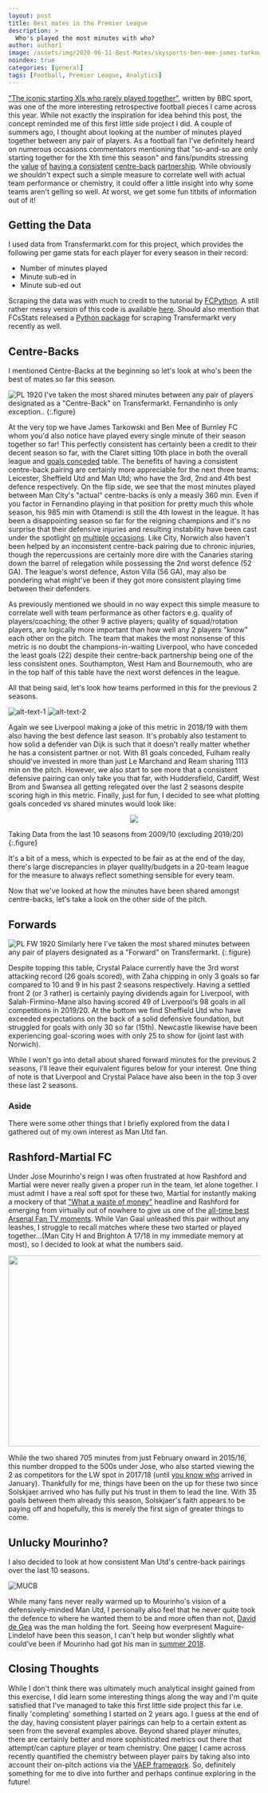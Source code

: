 ```yaml
---
layout: post
title: Best mates in the Premier League
description: >
  Who's played the most minutes with who?
author: author1
image: /assets/img/2020-06-11-Best-Mates/skysports-ben-mee-james-tarkowski_4918858.jpg
noindex: true
categories: [general]
tags: [Football, Premier League, Analytics]
---
```


["The iconic starting XIs who rarely played together"](https://www.bbc.com/sport/football/51491041), written by BBC sport, was one of the more interesting retrospective football pieces I came across this year. While not exactly the inspiration for idea behind this post, the concept reminded me of this first little side project I did. A couple of summers ago, I thought about looking at the number of minutes played together between any pair of players. As a football fan I've definitely heard on numerous occasions commentators mentioning that "so-and-so are only starting together for the Xth time this season" and fans/pundits stressing the [value](https://www.footballwhispers.com/blog/5-centre-backs-liverpool-target/) [of](https://theprideoflondon.com/2020/06/08/chelsea-consistent-center-back-pair-can-make-difference/amp/) [having a](https://www.football365.com/news/man-utd-smalling-and-the-seven-year-partner-search) [consistent](https://www.skysports.com/football/news/11667/11477591/manchester-united-defensive-frailties-is-jose-mourinho-right-to-worry) [centre-back](https://theathletic.co.uk/1665272/2020/03/11/chelsea-centre-back-tomori-rudiger-christensen-zouma/) [partnership](https://www.sportskeeda.com/football/consistency-paying-dividends-premier-league-best-centre-back-combinations). While obviously we shouldn't expect such a simple measure to correlate well with actual team performance or chemistry, it could offer a little insight into why some teams aren't gelling so well. At worst, we get some fun titbits of information out of it!  

## Getting the Data

I used data from Transfermarkt.com for this project, which provides the following per game stats for each player for every season in their record:</p>

- Number of minutes played
- Minute sub-ed in  
- Minute sub-ed out


Scraping the data was with much to credit to the tutorial by [FCPython](https://fcpython.com/blog/introduction-scraping-data-transfermarkt). A still rather messy version of this code is available [here](https://github.com/glad94/footy-scraper). Should also mention that FCsStats released a [Python package](https://github.com/FCrSTATS/tyrone_mings) for scraping Transfermarkt very recently as well. 

## Centre-Backs

I mentioned Centre-Backs at the beginning so let's look at who's been the best of mates so far this season. 


![PL 1920](/assets/img/2020-06-11-Best-Mates/CB_mins_1920.png)
I've taken the most shared minutes between any pair of players designated as a "Centre-Back" on Transfermarkt. Fernandinho is only exception..
{:.figure}

At the very top we have James Tarkowski and Ben Mee of Burnley FC whom you'd also notice have played every single minute of their season together so far! This perfectly consistent has certainly been a credit to their decent season so far, with the Claret sitting 10th place in both the overall league and [goals conceded](https://www.premierleague.com/stats/top/clubs/goals_conceded) table. The benefits of having a consistent centre-back pairing are certainly more appreciable for the next three teams: Leicester, Sheffield Utd and Man Utd; who have the 3rd, 2nd and 4th best defence respectively. On the flip side, we see that the most minutes played between Man City's "actual" centre-backs is only a measly 360 min. Even if you factor in Fernandino playing in that position for pretty much this whole season, his 985 min with Otamendi is still the 4th lowest in the league. It has been a disappointing season so far for the reigning champions and it's no surprise that their defensive injuries and resulting instability have been cast under the spotlight [on](https://www.theguardian.com/football/2020/jan/19/pep-guardiola-amyeric-laporte-manchester-city) [multiple](https://www.skysports.com/football/news/11679/11829745/manchester-citys-defensive-problems-could-cost-them-their-title) [occasions](https://www.forbes.com/sites/grahamruthven/2019/10/11/manchester-citys-defensive-woes-shouldnt-have-come-as-such-a-surprise/#d2351d411860). Like City, Norwich also haven't been helped by an inconsistent centre-back pairing due to chronic injuries, though the repercussions are certainly more dire with the Canaries staring down the barrel of relegation while possessing the 2nd worst defence (52 GA). The league's worst defence, Aston Villa (56 GA), may also be pondering what might've been if they got more consistent playing time between their defenders. 

As previously mentioned we should in no way expect this simple measure to correlate well with team performance as other factors e.g. quality of players/coaching; the other 9 active players; quality of squad/rotation players, are logically more important than how well any 2 players "know" each other on the pitch. The team that makes the most nonsense of this metric is no doubt the champions-in-waiting Liverpool, who have conceded the least goals (22) despite their centre-back partnership being one of the less consistent ones. Southampton, West Ham and Bournemouth,  who are in the top half of this table have the next worst defences in the league. 

All that being said, let's look how teams performed in this for the previous 2 seasons.

![alt-text-1](/assets/img/2020-06-11-Best-Mates/CB_mins_1819.png) 
![alt-text-2](/assets/img/2020-06-11-Best-Mates/CB_mins_1718.png)

Again we see Liverpool making a joke of this metric in 2018/19 with them also having the best defence last season. It's probably also testament to how solid a defender van Dijk is such that it doesn't really matter whether he has a consistent partner or not. With 81 goals conceded, Fulham really should've invested in more than just Le Marchand and Ream sharing 1113 min on the pitch. However, we also start to see more that a consistent defensive pairing can only take you that far, with Huddersfield, Cardiff, West Brom and Swansea all getting relegated over the last 2 seasons despite scoring high in this metric. Finally, just for fun, I decided to see what plotting goals conceded vs shared minutes would look like: 


<p align="center">
  <img src="/assets/img/2020-06-11-Best-Mates/Min_vs_GA.PNG">
</p>
Taking Data from the last 10 seasons from 2009/10 (excluding 2019/20)
{:.figure}

It's a bit of a mess, which is expected to be fair as at the end of the day, there's large discrepancies in player quality/budgets in a 20-team league for the measure to always reflect something sensible for every team. 

Now that we've looked at how the minutes have been shared amongst centre-backs, let's take a look on the other side of the pitch.

## Forwards

![PL FW 1920](/assets/img/2020-06-11-Best-Mates/FW_mins_1920.png)
Similarly here I've taken the most shared minutes between any pair of players designated as a "Forward" on Transfermarkt.
{:.figure}

Despite topping this table, Crystal Palace currently have the 3rd worst attacking record (26 goals scored), with Zaha chipping in only 3 goals so far compared to 10 and 9 in his past 2 seasons respectively. Having a settled front 2 (or 3 rather) is certainly paying dividends again for Liverpool, with Salah-Firmino-Mane also having scored 49 of Liverpool's 98 goals in all competitions in 2019/20. At the bottom we find Sheffield Utd who have exceeded expectations on the back of a solid defensive foundation, but struggled for goals with only 30 so far (15th). Newcastle likewise have been experiencing goal-scoring woes with only 25 to show for (joint last with Norwich). 

While I won't go into detail about shared forward minutes for the previous 2 seasons, I'll leave their equivalent figures below for your interest. One thing of note is that Liverpool and Crystal Palace have also been in the top 3 over these last 2 seasons. 

### Aside
There were some other things that I briefly explored from the data I gathered out of my own interest as Man Utd fan. 

## Rashford-Martial FC
Under Jose Mourinho's reign I was often frustrated at how Rashford and Martial were never really given a proper run in the team, let alone together. I must admit I have a real soft spot for these two, Martial for instantly making a mockery of that ["What a waste of money"](https://therepublikofmancunia.com/wp-content/uploads/2016/04/img_8812-940x759.jpeg) headline and Rashford for emerging from virtually out of nowhere to give us one of the [all-time best Arsenal Fan TV moments](https://www.youtube.com/watch?v=-LOioe5fXPo). While Van Gaal unleashed this pair without any leashes, I struggle to recall matches where these two started or played together...(Man City H and Brighton A 17/18 in my immediate memory at most), so I decided to look at what the numbers said.  

<p align="center">
  <img width="702" height="382" src="/assets/img/2020-06-11-Best-Mates/MaRash_mins.png">
</p>



While the two shared 705 minutes from just February onward in 2015/16, this number dropped to the 500s under Jose, who also started viewing the 2 as competitors for the LW spot in 2017/18 (until [you know who](https://www.youtube.com/watch?v=CCk30hIr1Sw) arrived in January). Thankfully for me, things have been on the up for these two since Solskjaer arrived who has fully put his trust in them to lead the line. With 35 goals between them already this season, Solskjaer's faith appears to be paying off and hopefully, this is merely the first sign of greater things to come.

## Unlucky Mourinho?
I also decided to look at how consistent Man Utd's centre-back pairings over the last 10 seasons.

![MUCB](/assets/img/2020-06-11-Best-Mates/MU_CB_mins.png)

While many fans never really warmed up to Mourinho's vision of a defensively-minded Man Utd, I personally also feel that he never quite took the defence to where he wanted them to be and more often than not, [David de Gea](https://www.goal.com/en-sg/news/de-gea-is-no-longer-masking-mourinhos-man-utd-problems/1xs6njhx02imh1t9birfqmochw) was the man holding the fort. Seeing how everpresent Maguire-Lindelof have been this season, I can't help but wonder slightly what could've been if Mourinho had got his man in [summer 2018](https://www.independent.co.uk/sport/football/premier-league/man-utd-transfer-news-jose-mourinho-ed-woodward-latest-a9219881.html?utm_source=reddit.com). 

## Closing Thoughts
While I don't think there was ultimately much analytical insight gained from this exercise, I did learn some interesting things along the way and I'm quite satisfied that I've managed to take this first little side project this far i.e. finally 'completing' something I started on 2 years ago. I guess at the end of the day, having consistent player pairings can help to a certain extent as seen from the several examples above. Beyond shared player minutes, there are certainly better and more sophisticated metrics out there that attempt/can capture player or team chemistry. One [paper](http://www.sloansportsconference.com/wp-content/uploads/2020/02/Bransen_paper_player_chemistry.pdf) I came across recently quantified the chemistry between player pairs by taking also into account their on-pitch actions via the [VAEP framework](https://dtai.cs.kuleuven.be/sports/vaep?toggle=explore). So, definitely something for me to dive into further and perhaps continue exploring in the future!  
